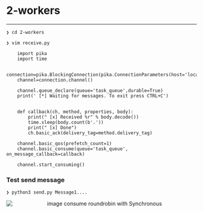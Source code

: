 # 2-workers

---

    ❯ cd 2-workers

    ❯ vim receive.py

        import pika
        import time

        connection=pika.BlockingConnection(pika.ConnectionParameters(host='localhost'))
        channel=connection.channel()

        channel.queue_declare(queue='task_queue',durable=True)
        print(' [*] Waiting for messages. To exit press CTRL+C')


        def callback(ch, method, properties, body):
            print(" [x] Received %r" % body.decode())
            time.sleep(body.count(b'.'))
            print(" [x] Done")
            ch.basic_ack(delivery_tag=method.delivery_tag)

        channel.basic_qos(prefetch_count=1)
        channel.basic_consume(queue='task_queue', on_message_callback=callback)

        channel.start_consuming()

### Test send message

    ❯ python3 send.py Message1....

<p align="center">
    <img src="./result - consume roundrobin with Asynchronous" alt="image consume roundrobin with Synchronous" style="display: block; margin: 0 auto;">
</p>
